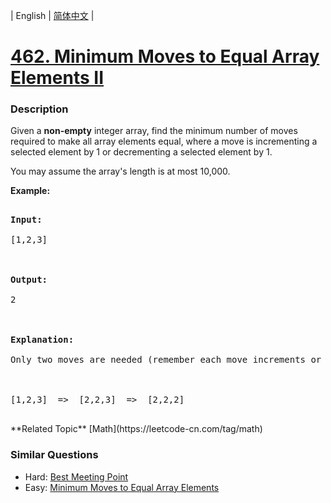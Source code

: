 | English | [简体中文](README.md) |

# [462. Minimum Moves to Equal Array Elements II](https://leetcode-cn.com/problems/minimum-moves-to-equal-array-elements-ii)
 ### Description
<p><p>Given a <b>non-empty</b> integer array, find the minimum number of moves required to make all array elements equal, where a move is incrementing a selected element by 1 or decrementing a selected element by 1.</p>

<p>You may assume the array's length is at most 10,000.</p>

<p><b>Example:</b>
<pre>
<b>Input:</b>
[1,2,3]

<b>Output:</b>
2

<b>Explanation:</b>
Only two moves are needed (remember each move increments or decrements one element):

[1,2,3]  =>  [2,2,3]  =>  [2,2,2]
</pre>
</p></p>
**Related Topic**  [Math](https://leetcode-cn.com/tag/math) 

### Similar Questions
 - Hard:	[Best Meeting Point](https://leetcode-cn.com/problems/best-meeting-point) 
 - Easy:	[Minimum Moves to Equal Array Elements](https://leetcode-cn.com/problems/minimum-moves-to-equal-array-elements) 
